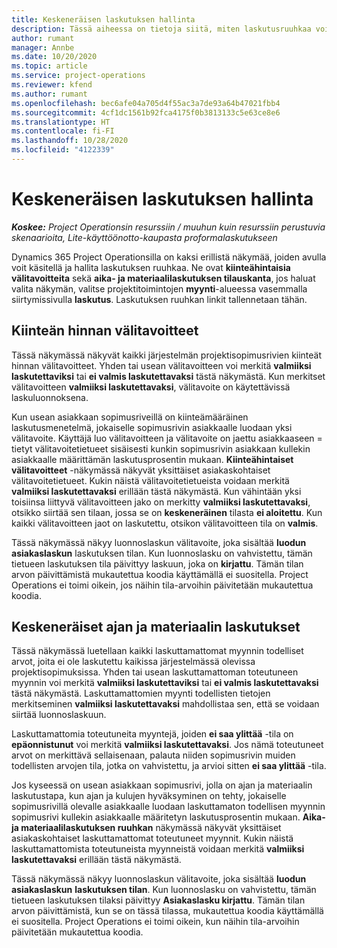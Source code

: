 ```yaml
---
title: Keskeneräisen laskutuksen hallinta
description: Tässä aiheessa on tietoja siitä, miten laskutusruuhkaa voidaan tarkastella ja käsitellä Project Operationsissa.
author: rumant
manager: Annbe
ms.date: 10/20/2020
ms.topic: article
ms.service: project-operations
ms.reviewer: kfend
ms.author: rumant
ms.openlocfilehash: bec6afe04a705d4f55ac3a7de93a64b47021fbb4
ms.sourcegitcommit: 4cf1dc1561b92fca4175f0b3813133c5e63ce8e6
ms.translationtype: HT
ms.contentlocale: fi-FI
ms.lasthandoff: 10/28/2020
ms.locfileid: "4122339"
---
```

# <a name="manage-the-billing-backlog"></a>Keskeneräisen laskutuksen hallinta

_**Koskee:** Project Operationsin resurssiin / muuhun kuin resurssiin perustuvia skenaarioita, Lite-käyttöönotto-kaupasta proformalaskutukseen_

Dynamics 365 Project Operationsilla on kaksi erillistä näkymää, joiden avulla voit käsitellä ja hallita laskutuksen ruuhkaa. Ne ovat **kiinteähintaisia välitavoitteita** sekä **aika- ja materiaalilaskutuksen tilauskanta**, jos haluat valita näkymän, valitse projektitoimintojen **myynti**-alueessa vasemmalla siirtymissivulla **laskutus**. Laskutuksen ruuhkan linkit tallennetaan tähän.

## <a name="fixed-price-milestones"></a>Kiinteän hinnan välitavoitteet

Tässä näkymässä näkyvät kaikki järjestelmän projektisopimusrivien kiinteät hinnan välitavoitteet. Yhden tai usean välitavoitteen voi merkitä **valmiiksi laskutettaviksi** tai **ei valmis laskutettavaksi** tästä näkymästä. Kun merkitset välitavoitteen **valmiiksi laskutettavaksi**, välitavoite on käytettävissä laskuluonnoksena.

Kun usean asiakkaan sopimusriveillä on kiinteämääräinen laskutusmenetelmä, jokaiselle sopimusrivin asiakkaalle luodaan yksi välitavoite. Käyttäjä luo välitavoitteen ja välitavoite on jaettu asiakkaaseen = tietyt välitavoitetietueet sisäisesti kunkin sopimusrivin asiakkaan kullekin asiakkaalle määrittämän laskutusprosentin mukaan. **Kiinteähintaiset välitavoitteet** -näkymässä näkyvät yksittäiset asiakaskohtaiset välitavoitetietueet. Kukin näistä välitavoitetietueista voidaan merkitä **valmiiksi laskutettavaksi** erillään tästä näkymästä. Kun vähintään yksi toisiinsa liittyvä välitavoitteen jako on merkitty **valmiiksi laskutettavaksi**, otsikko siirtää sen tilaan, jossa se on **keskeneräinen** tilasta **ei aloitettu**. Kun kaikki välitavoitteen jaot on laskutettu, otsikon välitavoitteen tila on **valmis**.

Tässä näkymässä näkyy luonnoslaskun välitavoite, joka sisältää **luodun asiakaslaskun** laskutuksen tilan. Kun luonnoslasku on vahvistettu, tämän tietueen laskutuksen tila päivittyy laskuun, joka on **kirjattu**. Tämän tilan arvon päivittämistä mukautettua koodia käyttämällä ei suositella. Project Operations ei toimi oikein, jos näihin tila-arvoihin päivitetään mukautettua koodia.

## <a name="time-and-material-billing-backlog"></a>Keskeneräiset ajan ja materiaalin laskutukset

Tässä näkymässä luetellaan kaikki laskuttamattomat myynnin todelliset arvot, joita ei ole laskutettu kaikissa järjestelmässä olevissa projektisopimuksissa. Yhden tai usean laskuttamattoman toteutuneen myynnin voi merkitä **valmiiksi laskutettaviksi** tai **ei valmis laskutettavaksi** tästä näkymästä. Laskuttamattomien myynti todellisten tietojen merkitseminen **valmiiksi laskutettavaksi** mahdollistaa sen, että se voidaan siirtää luonnoslaskuun.

Laskuttamattomia toteutuneita myyntejä, joiden **ei saa ylittää** -tila on **epäonnistunut** voi merkitä **valmiiksi laskutettavaksi**. Jos nämä toteutuneet arvot on merkittävä sellaisenaan, palauta niiden sopimusrivin muiden todellisten arvojen tila, jotka on vahvistettu, ja arvioi sitten **ei saa ylittää** -tila.

Jos kyseessä on usean asiakkaan sopimusrivi, jolla on ajan ja materiaalin laskutustapa, kun ajan ja kulujen hyväksyminen on tehty, jokaiselle sopimusrivillä olevalle asiakkaalle luodaan laskuttamaton todellisen myynnin sopimusrivi kullekin asiakkaalle määritetyn laskutusprosentin mukaan. **Aika- ja materiaalilaskutuksen ruuhkan** näkymässä näkyvät yksittäiset asiakaskohtaiset laskuttamattomat toteutuneet myynnit. Kukin näistä laskuttamattomista toteutuneista myynneistä voidaan merkitä **valmiiksi laskutettavaksi** erillään tästä näkymästä.

Tässä näkymässä näkyy luonnoslaskun välitavoite, joka sisältää **luodun asiakaslaskun** **laskutuksen tilan**. Kun luonnoslasku on vahvistettu, tämän tietueen laskutuksen tilaksi päivittyy **Asiakaslasku kirjattu**. Tämän tilan arvon päivittämistä, kun se on tässä tilassa, mukautettua koodia käyttämällä ei suositella. Project Operations ei toimi oikein, kun näihin tila-arvoihin päivitetään mukautettua koodia.
